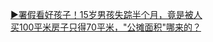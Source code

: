   
[▶署假看好孩子！15岁男孩失踪半个月，竟是被人](http://www.dianyue.me/archives/859/x1lbfh6l22v4p16t/)  
[买100平米房子只得70平米，&quot;公摊面积&quot;哪来的？](http://www.dianyue.me/archives/419/nqy946xadf3g0tvx/)